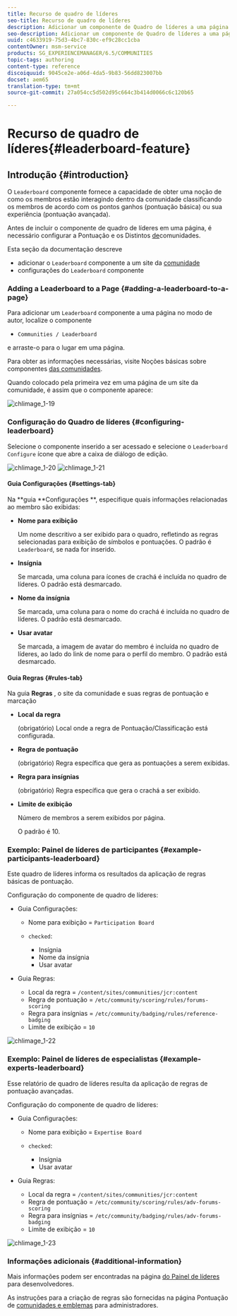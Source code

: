 ```yaml
---
title: Recurso de quadro de líderes
seo-title: Recurso de quadro de líderes
description: Adicionar um componente de Quadro de líderes a uma página
seo-description: Adicionar um componente de Quadro de líderes a uma página
uuid: c4633919-75d3-4bc7-830c-ef9c28cc1cba
contentOwner: msm-service
products: SG_EXPERIENCEMANAGER/6.5/COMMUNITIES
topic-tags: authoring
content-type: reference
discoiquuid: 9045ce2e-a06d-4da5-9b83-56dd823007bb
docset: aem65
translation-type: tm+mt
source-git-commit: 27a054cc5d502d95c664c3b414d0066c6c120b65

---
```



# Recurso de quadro de líderes{#leaderboard-feature}

## Introdução {#introduction}

O `Leaderboard` componente fornece a capacidade de obter uma noção de como os membros estão interagindo dentro da comunidade classificando os membros de acordo com os pontos ganhos (pontuação básica) ou sua experiência (pontuação avançada).

Antes de incluir o componente de quadro de líderes em uma página, é necessário configurar a Pontuação e os Distintos [de](/help/communities/implementing-scoring.md)comunidades.

Esta seção da documentação descreve

* adicionar o `Leaderboard` componente a um site da [comunidade](/help/communities/overview.md#community-sites)
* configurações do `Leaderboard` componente

### Adding a Leaderboard to a Page {#adding-a-leaderboard-to-a-page}

Para adicionar um `Leaderboard` componente a uma página no modo de autor, localize o componente

* `Communities / Leaderboard`

e arraste-o para o lugar em uma página.

Para obter as informações necessárias, visite Noções básicas sobre componentes [das comunidades](/help/communities/basics.md).

Quando colocado pela primeira vez em uma página de um site da comunidade, é assim que o componente aparece:

![chlimage_1-19](assets/chlimage_1-19.png)

### Configuração do Quadro de líderes {#configuring-leaderboard}

Selecione o componente inserido a ser acessado e selecione o `Leaderboard` `Configure` ícone que abre a caixa de diálogo de edição.

![chlimage_1-20](assets/chlimage_1-20.png) ![chlimage_1-21](assets/chlimage_1-21.png)

#### Guia Configurações {#settings-tab}

Na **guia **Configurações **, especifique quais informações relacionadas ao membro são exibidas:

* **Nome para exibição**

   Um nome descritivo a ser exibido para o quadro, refletindo as regras selecionadas para exibição de símbolos e pontuações.
O padrão é `Leaderboard`, se nada for inserido.

* **Insígnia**

   Se marcada, uma coluna para ícones de crachá é incluída no quadro de líderes.
O padrão está desmarcado.

* **Nome da insígnia**

   Se marcada, uma coluna para o nome do crachá é incluída no quadro de líderes.
O padrão está desmarcado.

* **Usar avatar**

   Se marcada, a imagem de avatar do membro é incluída no quadro de líderes, ao lado do link de nome para o perfil do membro.
O padrão está desmarcado.

#### Guia Regras {#rules-tab}

Na guia **Regras** , o site da comunidade e suas regras de pontuação e marcação

* **Local da regra**

   (obrigatório) Local onde a regra de Pontuação/Classificação está configurada.

* **Regra de pontuação**

   (obrigatório) Regra específica que gera as pontuações a serem exibidas.

* **Regra para insígnias**

   (obrigatório) Regra específica que gera o crachá a ser exibido.

* **Limite de exibição**

   Número de membros a serem exibidos por página.

   O padrão é 10.

### Exemplo: Painel de líderes de participantes {#example-participants-leaderboard}

Este quadro de líderes informa os resultados da aplicação de regras básicas de pontuação.

Configuração do componente de quadro de líderes:

* Guia Configurações:

   * Nome para exibição = `Participation Board`
   * `checked`:

      * Insígnia
      * Nome da insígnia
      * Usar avatar

* Guia Regras:

   * Local da regra = `/content/sites/communities/jcr:content`
   * Regra de pontuação = `/etc/community/scoring/rules/forums-scoring`
   * Regra para insígnias = `/etc/community/badging/rules/reference-badging`
   * Limite de exibição = `10`

![chlimage_1-22](assets/chlimage_1-22.png)

### Exemplo: Painel de líderes de especialistas {#example-experts-leaderboard}

Esse relatório de quadro de líderes resulta da aplicação de regras de pontuação avançadas.

Configuração do componente de quadro de líderes:

* Guia Configurações:

   * Nome para exibição = `Expertise Board`
   * `checked`:

      * Insígnia
      * Usar avatar

* Guia Regras:

   * Local da regra = `/content/sites/communities/jcr:content`
   * Regra de pontuação = `/etc/community/scoring/rules/adv-forums-scoring`
   * Regra para insígnias = `/etc/community/badging/rules/adv-forums-badging`
   * Limite de exibição = `10`

![chlimage_1-23](assets/chlimage_1-23.png)

### Informações adicionais {#additional-information}

Mais informações podem ser encontradas na página [do Painel de líderes](/help/communities/leaderboard.md) para desenvolvedores.

As instruções para a criação de regras são fornecidas na página Pontuação de [comunidades e emblemas](/help/communities/implementing-scoring.md) para administradores.
